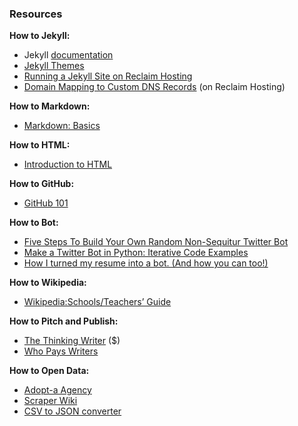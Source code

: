 <h3>Resources</h3>

<p><strong>How to Jekyll:</strong></p>

<ul>
<li>Jekyll <a href="http://jekyllrb.com/">documentation</a></li>
<li><a href="http://jekyllthemes.org/">Jekyll Themes</a></li>
<li><a href="https://blog.timowens.io/running-a-jekyll-site-on-reclaim-hosting/">Running a Jekyll Site on Reclaim Hosting</a></li>
<li><a href="http://docs.reclaimhosting.com/domain-management/domain-mapping-to-custom-dns-records">Domain Mapping to Custom DNS Records</a> (on Reclaim Hosting)</li>
</ul>

<p><strong>How to Markdown:</strong></p>

<ul>
<li><a href="https://daringfireball.net/projects/markdown/basics">Markdown: Basics</a></li>
</ul>

<p><strong>How to HTML:</strong></p>

<ul>
<li><a href="https://developer.mozilla.org/en-US/docs/Web/Guide/HTML/Introduction">Introduction to HTML</a></li>
</ul>

<p><strong>How to GitHub:</strong></p>

<ul>
<li><a href="http://audreywatters.github.io/github-101/">GitHub 101</a></li>
</ul>

<p><strong>How to Bot:</strong></p>

<ul>
<li><a href="http://readwrite.com/2014/06/20/random-non-sequitur-twitter-bot-instructions/">Five Steps To Build Your Own Random Non-Sequitur Twitter Bot</a></li>
<li><a href="http://jitp.commons.gc.cuny.edu/make-a-twitter-bot-in-python-iterative-code-examples/">Make a Twitter Bot in Python: Iterative Code Examples</a></li>
<li><a href="https://medium.com/the-mission/how-i-turned-my-resume-into-a-bot-and-how-you-can-too-f03847352baa#.p5wedmx73">How I turned my resume into a bot. (And how you can too!)</a></li>
</ul>

<p><strong>How to Wikipedia:</strong></p>

<ul>
<li><a href="https://simple.wikipedia.org/wiki/Wikipedia:Schools/Teachers%27_Guide#Introducing_Wikipedia">Wikipedia:Schools/Teachers&#8217; Guide</a></li>
</ul>

<p><strong>How to Pitch and Publish:</strong></p>

<ul>
<li><a href="https://thethinkingwriter.wordpress.com/">The Thinking Writer</a> ($)</li>
<li><a href="http://whopayswriters.com/#/results">Who Pays Writers</a></li>
</ul>

<p><strong>How to Open Data:</strong></p>

<ul>
<li><a href="http://adopta.agency/">Adopt-a Agency</a></li>
<li><a href="https://scraperwiki.com/">Scraper Wiki</a></li>
<li><a href="http://kinlane.github.io/csv-converter/">CSV to JSON converter</a></li>
</ul>